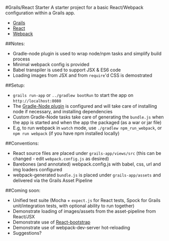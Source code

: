 #Grails/React Starter
A starter project for a basic React/Webpack configuration within a Grails app.

* [Grails](https://grails.org)
* [React](https://facebook.github.io/react/)
* [Webpack](https://webpack.github.io/)

##Notes:
* Gradle-node plugin is used to wrap node/npm tasks and simplify build process
* Minimal webpack config is provided
* Babel transpiler is used to support JSX & ES6 code
* Loading images from JSX and from `require`'d CSS is demostrated 

##Setup:
* `grails run-app` or `../gradlew bootRun` to start the app on `http://localhost:8080`
* The [Gradle-Node plugin](https://github.com/srs/gradle-node-plugin) is configured and will take care of installing node if necessary, and installing dependencies
* Custom Gradle-Node tasks take care of generating the `bundle.js` when the app is started and when the app the packaged (as a war or jar file)
* E.g, to run webpack in `watch` mode, use `./gradlew npm_run_webpack`, or `npm run webpack` (if you have npm installed locally)

##Conventions:
* React source files are placed under `grails-app/views/src` (this can be changed - edit `webpack.config.js` as desired)
* Barebones (and annotated) webpack.config.js with babel, css, url and img loaders configured
* webpack-generated `bundle.js` is placed under `grails-app/assets` and delivered via the Grails Asset Pipeline

##Coming soon:
* Unified test suite (Mocha + `expect.js` for React tests, Spock for Grails unit/integration tests, with optional ability to run together)
* Demonstrate loading of images/assets from the asset-pipeline from React/JSX
* Demonstrate use of [React-bootstrap](http://react-bootstrap.github.io/)
* Demonstrate use of webpack-dev-server hot-reloading
* Suggestions?
